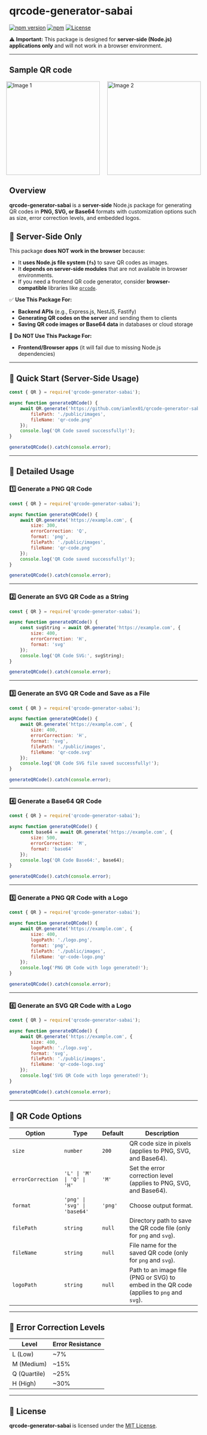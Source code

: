 # qrcode-generator-sabai

[![npm version](https://badge.fury.io/js/qrcode-generator-sabai.svg)](https://badge.fury.io/js/qrcode-generator-sabai)
[![npm](https://img.shields.io/npm/dt/qrcode-generator-sabai)](https://www.npmjs.com/package/qrcode-generator-sabai)
[![License](https://img.shields.io/badge/license-MIT-blue.svg)](https://opensource.org/licenses/MIT)

⚠️ **Important:** This package is designed for **server-side (Node.js) applications only** and will not work in a browser environment.

---

## Sample QR code 

<div style="display: flex; justify-content: center; align-items: center; gap: 20px;">
<img src="https://github.com/alexsaelao/qrcode-generator-sabai/tree/main/sample/png-with-logo.png" alt="Image 1" style="width: 250px; height: auto;"> 
<img src="https://github.com/alexsaelao/qrcode-generator-sabai/tree/main/sample/png-without-logo.png" alt="Image 2" style="width: 250px; height: auto;"> 
</div>

## Overview

**qrcode-generator-sabai** is a **server-side** Node.js package for generating QR codes in **PNG, SVG, or Base64** formats with customization options such as size, error correction levels, and embedded logos.

## 📌 Server-Side Only  

This package **does NOT work in the browser** because:
- It **uses Node.js file system (`fs`)** to save QR codes as images.
- It **depends on server-side modules** that are not available in browser environments.
- If you need a frontend QR code generator, consider **browser-compatible** libraries like [`qrcode`](https://www.npmjs.com/package/qrcode).

✅ **Use This Package For:**
- **Backend APIs** (e.g., Express.js, NestJS, Fastify)
- **Generating QR codes on the server** and sending them to clients
- **Saving QR code images or Base64 data** in databases or cloud storage

🚫 **Do NOT Use This Package For:**
- **Frontend/Browser apps** (it will fail due to missing Node.js dependencies)

---

## 📌 Quick Start (Server-Side Usage)

```javascript
const { QR } = require('qrcode-generator-sabai');

async function generateQRCode() {
    await QR.generate('https://github.com/iamlex01/qrcode-generator-sabai', {
        filePath: './public/images',
        fileName: 'qr-code.png'
    });
    console.log('QR Code saved successfully!');
}

generateQRCode().catch(console.error);
```

---

## 📖 Detailed Usage

### **1️⃣ Generate a PNG QR Code**
```javascript
const { QR } = require('qrcode-generator-sabai');

async function generateQRCode() {
    await QR.generate('https://example.com', {
        size: 300,
        errorCorrection: 'Q',
        format: 'png',
        filePath: './public/images',
        fileName: 'qr-code.png'
    });
    console.log('QR Code saved successfully!');
}

generateQRCode().catch(console.error);
```

---

### **2️⃣ Generate an SVG QR Code as a String**
```javascript
const { QR } = require('qrcode-generator-sabai');

async function generateQRCode() {
    const svgString = await QR.generate('https://example.com', {
        size: 400,
        errorCorrection: 'H',
        format: 'svg'
    });
    console.log('QR Code SVG:', svgString);
}

generateQRCode().catch(console.error);
```

---

### **3️⃣ Generate an SVG QR Code and Save as a File**
```javascript
const { QR } = require('qrcode-generator-sabai');

async function generateQRCode() {
    await QR.generate('https://example.com', {
        size: 400,
        errorCorrection: 'H',
        format: 'svg',
        filePath: './public/images',
        fileName: 'qr-code.svg'
    });
    console.log('QR Code SVG file saved successfully!');
}

generateQRCode().catch(console.error);
```

---

### **4️⃣ Generate a Base64 QR Code**
```javascript
const { QR } = require('qrcode-generator-sabai');

async function generateQRCode() {
    const base64 = await QR.generate('https://example.com', {
        size: 500,
        errorCorrection: 'M',
        format: 'base64'
    });
    console.log('QR Code Base64:', base64);
}

generateQRCode().catch(console.error);
```

---

### **5️⃣ Generate a PNG QR Code with a Logo**
```javascript
const { QR } = require('qrcode-generator-sabai');

async function generateQRCode() {
    await QR.generate('https://example.com', {
        size: 400,
        logoPath: './logo.png', 
        format: 'png',
        filePath: './public/images',
        fileName: 'qr-code-logo.png'
    });
    console.log('PNG QR Code with logo generated!');
}

generateQRCode().catch(console.error);
```

---

### **6️⃣ Generate an SVG QR Code with a Logo**
```javascript
const { QR } = require('qrcode-generator-sabai');

async function generateQRCode() {
    await QR.generate('https://example.com', {
        size: 400,
        logoPath: './logo.svg', 
        format: 'svg',
        filePath: './public/images',
        fileName: 'qr-code-logo.svg'
    });
    console.log('SVG QR Code with logo generated!');
}

generateQRCode().catch(console.error);
```

---

## 🎯 QR Code Options

| Option           | Type       | Default | Description |
|-----------------|-----------|---------|-------------|
| `size`         | `number`  | `200`   | QR code size in pixels (applies to PNG, SVG, and Base64). |
| `errorCorrection` | `'L' \| 'M' \| 'Q' \| 'H'` | `'M'` | Set the error correction level (applies to PNG, SVG, and Base64). |
| `format`       | `'png' \| 'svg' \| 'base64'` | `'png'` | Choose output format. |
| `filePath`     | `string`   | `null`  | Directory path to save the QR code file (only for `png` and `svg`). |
| `fileName`     | `string`   | `null`  | File name for the saved QR code (only for `png` and `svg`). |
| `logoPath`     | `string`   | `null`  | Path to an image file (PNG or SVG) to embed in the QR code (applies to `png` and `svg`). |

---

## 🔄 Error Correction Levels

| Level  | Error Resistance |
|--------|------------------|
| L (Low) | ~7%             |
| M (Medium) | ~15%        |
| Q (Quartile) | ~25%      |
| H (High) | ~30%         |

---

## 📜 License

**qrcode-generator-sabai** is licensed under the [MIT License](https://opensource.org/license/MIT).
